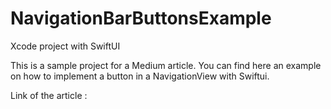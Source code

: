 # NavigationBarButtonsExample

Xcode project with SwiftUI


This is a sample project for a Medium article.
You can find here an example on how to implement a button in a NavigationView with Swiftui.

Link of the article : 
